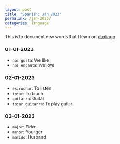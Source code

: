 ```yaml
---
layout: post
title: "Spanish: Jan 2023"
permalink: /jan-2023/
categories: language
---
```


This is to document new words that I learn on [duolingo](https://www.duolingo.com/profile/viksri)

### 01-01-2023
- `nos gusta`: We like
- `nos encanta`: We love

### 02-01-2023
- `escruchar`: To listen
- `tocar`: To touch
- `guitarra`: Guitar
- `tocar guitarra`: To play guitar

### 03-01-2023
- `mejor`: Elder
- `menor`: Younger
- `marido`: Husband

